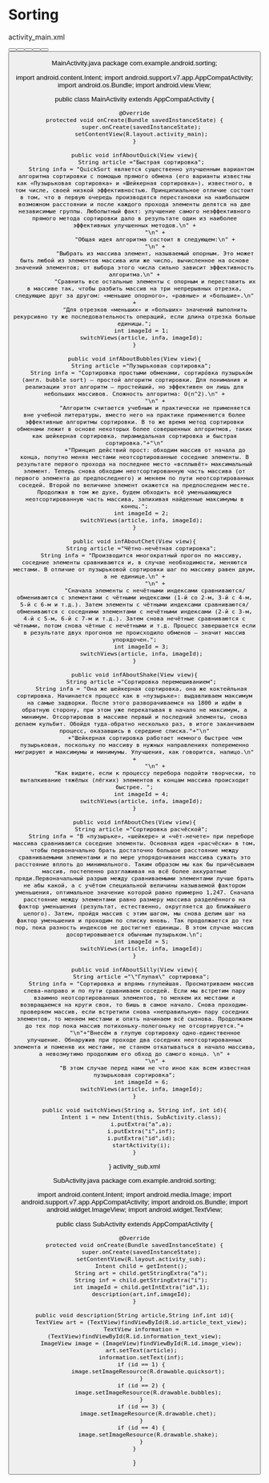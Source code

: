 # Sorting

activity_main.xml
<?xml version="1.0" encoding="utf-8"?>
<RelativeLayout xmlns:android="http://schemas.android.com/apk/res/android"
    xmlns:tools="http://schemas.android.com/tools"
    android:layout_width="match_parent"
    android:layout_height="match_parent"
    android:paddingBottom="@dimen/activity_vertical_margin"
    android:paddingLeft="@dimen/activity_horizontal_margin"
    android:paddingRight="@dimen/activity_horizontal_margin"
    android:paddingTop="@dimen/activity_vertical_margin"
    tools:context="com.example.pianist.finalproject.List"
    android:background="#0D47A1"
    android:orientation="vertical">
    <TextView
        android:id="@+id/header"
        android:layout_width="wrap_content"
        android:layout_height="wrap_content"
        android:text="Алгоритмы сортировки:"
        android:textAllCaps="true"
        android:fontFamily="sans-serif-regular"
        android:layout_margin="8dp"
        android:textSize="20sp"
        android:textColor="#fff"
        android:alpha="0.87"
        android:layout_centerHorizontal="true"/>
    <ScrollView
        android:layout_centerHorizontal="true"
        android:layout_width="match_parent"
        android:layout_height="wrap_content"
        android:layout_below="@id/header">
        <RelativeLayout
            android:layout_width="match_parent"
            android:layout_height="match_parent">
            <Button
                android:background="@drawable/button"
                android:id="@+id/quick"
                android:layout_width="280dp"
                android:layout_height="wrap_content"
                android:layout_margin="8dp"
                android:padding="20dp"
                android:alpha="0.8"
                android:shadowColor="#000"
                android:text='Быстрая сортировка'
                android:textStyle="bold"
                android:textColor="#E3F2FD"
                android:layout_centerHorizontal="true"
                android:onClick="infAboutQuick"/>
            <Button
                android:alpha="0.8"
                android:background="@drawable/button"
                android:id="@+id/bubbles"
                android:layout_width="280dp"
                android:layout_height="wrap_content"
                android:layout_margin="8dp"
                android:padding="20dp"
                android:text="Пузырьковая сортировка"
                android:textStyle="bold"
                android:textColor="#E3F2FD"
                android:layout_centerHorizontal="true"
                android:layout_below="@id/quick"
                android:onClick="infAboutBubbles"/>
            <Button
                android:alpha="0.8"
                android:background="@drawable/button"
                android:id="@+id/chet"
                android:layout_width="280dp"
                android:layout_height="wrap_content"
                android:layout_margin="8dp"
                android:padding="20dp"
                android:text="Чётно-нечётная сортировка"
                android:textStyle="bold"
                android:textColor="#E3F2FD"
                android:layout_centerHorizontal="true"
                android:layout_below="@id/bubbles"
                android:onClick="infAboutChet"/>
            <Button
                android:alpha="0.8"
                android:background="@drawable/button"
                android:id="@+id/shake"
                android:layout_width="280dp"
                android:layout_height="wrap_content"
                android:layout_margin="8dp"
                android:padding="20dp"
                android:text="сортировка перемешиванием"
                android:textStyle="bold"
                android:textColor="#E3F2FD"
                android:layout_centerHorizontal="true"
                android:layout_below="@id/chet"
                android:onClick="infAboutShake"/>
            <Button
                android:alpha="0.8"
                android:background="@drawable/button"
                android:id="@+id/ches"
                android:layout_width="280dp"
                android:layout_height="wrap_content"
                android:layout_margin="8dp"
                android:padding="20dp"
                android:text="Сортировка рассчёской"
                android:textStyle="bold"
                android:textColor="#E3F2FD"
                android:layout_centerHorizontal="true"
                android:layout_below="@id/shake"
                android:onClick="infAboutChes"/>
            <Button
                android:alpha="0.8"
                android:background="@drawable/button"
                android:id="@+id/silly"
                android:layout_width="280dp"
                android:layout_height="wrap_content"
                android:layout_margin="8dp"
                android:padding="20dp"
                android:text='"глупая" сортировка'
                android:textStyle="bold"
                android:textColor="#E3F2FD"
                android:layout_centerHorizontal="true"
                android:layout_below="@id/ches"
                android:onClick="infAboutSilly"/>
        </RelativeLayout>
    </ScrollView>
</RelativeLayout>

MainActivity.java
package com.example.android.sorting;

import android.content.Intent;
import android.support.v7.app.AppCompatActivity;
import android.os.Bundle;
import android.view.View;

public class MainActivity extends AppCompatActivity {

    @Override
    protected void onCreate(Bundle savedInstanceState) {
        super.onCreate(savedInstanceState);
        setContentView(R.layout.activity_main);
    }

    public void infAboutQuick(View view){
        String article ="Быстрая сортировка";
        String infa = "QuickSort является существенно улучшенным вариантом алгоритма сортировки с помощью прямого обмена (его варианты известны как «Пузырьковая сортировка» и «Шейкерная сортировка»), известного, в том числе, своей низкой эффективностью. Принципиальное отличие состоит в том, что в первую очередь производятся перестановки на наибольшем возможном расстоянии и после каждого прохода элементы делятся на две независимые группы. Любопытный факт: улучшение самого неэффективного прямого метода сортировки дало в результате один из наиболее эффективных улучшенных методов.\n" +
                "\n" +
                "Общая идея алгоритма состоит в следующем:\n" +
                "\n" +
                "Выбрать из массива элемент, называемый опорным. Это может быть любой из элементов массива или же число, вычисленное на основе значений элементов; от выбора этого числа сильно зависит эффективность алгоритма.\n" +
                "Сравнить все остальные элементы с опорным и переставить их в массиве так, чтобы разбить массив на три непрерывных отрезка, следующие друг за другом: «меньшие опорного», «равные» и «большие».\n" +
                "Для отрезков «меньших» и «больших» значений выполнить рекурсивно ту же последовательность операций, если длина отрезка больше единицы.";
        int imageId = 1;
        switchViews(article, infa, imageId);
    }

    public void infAboutBubbles(View view){
        String article ="Пузырьковая сортировка";
        String infa = "Сортировка простыми обменами, сортиро́вка пузырько́м (англ. bubble sort) — простой алгоритм сортировки. Для понимания и реализации этот алгоритм — простейший, но эффективен он лишь для небольших массивов. Сложность алгоритма: O(n^2).\n" +
                "\n" +
                "Алгоритм считается учебным и практически не применяется вне учебной литературы, вместо него на практике применяются более эффективные алгоритмы сортировки. В то же время метод сортировки обменами лежит в основе некоторых более совершенных алгоритмов, таких как шейкерная сортировка, пирамидальная сортировка и быстрая сортировка."+"\n"
                +"Принцип действий прост: обходим массив от начала до конца, попутно меняя местами неотсортированные соседние элементы. В результате первого прохода на последнее место «всплывёт» максимальный элемент. Теперь снова обходим неотсортированную часть массива (от первого элемента до предпоследнего) и меняем по пути неотсортированных соседей. Второй по величине элемент окажется на предпоследнем месте. Продолжая в том же духе, будем обходить всё уменьшающуюся неотсортированную часть массива, запихивая найденные максимумы в конец.";
        int imageId = 2;
        switchViews(article, infa, imageId);
    }

    public void infAboutChet(View view){
        String article ="Чётно-нечётная сортировка";
        String infa = "Производится многократный прогон по массиву, соседние элементы сравниваются и, в случае необходимости, меняются местами. В отличие от пузырьковой сортировки шаг по массиву равен двум, а не единице.\n" +
                "\n" +
                "Сначала элементы с нечётными индексами сравниваются/обмениваются с элементами с чётными индексами (1-й со 2-м, 3-й с 4-м, 5-й с 6-м и т.д.). Затем элементы с чётными индексами сравниваются/обмениваются с соседними элементами с нечётными индексами (2-й с 3-м, 4-й с 5-м, 6-й с 7-м и т.д.). Затем снова нечётные сравниваются с чётными, потом снова чётные с нечётными и т.д. Процесс завершается если в результате двух прогонов не происходило обменов — значит массив упорядочен.";
        int imageId = 3;
        switchViews(article, infa, imageId);
    }

    public void infAboutShake(View view){
        String article ="Сортировка перемешиванием";
        String infa = "Она же шейкерная сортировка, она же коктейльная сортировка. Начинается процесс как в «пузырьке»: выдавливаем максимум на самые задворки. После этого разворачиваемся на 1800 и идём в обратную сторону, при этом уже перекатывая в начало не максимум, а минимум. Отсортировав в массиве первый и последний элементы, снова делаем кульбит. Обойдя туда-обратно несколько раз, в итоге заканчиваем процесс, оказавшись в середине списка."+"\n"
                +"Шейкерная сортировка работает немного быстрее чем пузырьковая, поскольку по массиву в нужных направлениях попеременно мигрируют и максимумы и минимумы. Улучшения, как говорится, налицо.\n" +
                "\n" +
                "Как видите, если к процессу перебора подойти творчески, то выталкивание тяжёлых (лёгких) элементов к концам массива происходит быстрее. ";
        int imageId = 4;
        switchViews(article, infa, imageId);
    }

    public void infAboutChes(View view){
        String article ="Сортировка расчёской";
        String infa = "В «пузырьке», «шейкере» и «чёт-нечете» при переборе массива сравниваются соседние элементы. Основная идея «расчёски» в том, чтобы первоначально брать достаточно большое расстояние между сравниваемыми элементами и по мере упорядочивания массива сужать это расстояние вплоть до минимального. Таким образом мы как бы причёсываем массив, постепенно разглаживая на всё более аккуратные пряди.Первоначальный разрыв между сравниваемыми элементами лучше брать не абы какой, а с учётом специальной величины называемой фактором уменьшения, оптимальное значение которой равно примерно 1,247. Сначала расстояние между элементами равно размеру массива разделённого на фактор уменьшения (результат, естественно, округляется до ближайшего целого). Затем, пройдя массив с этим шагом, мы снова делим шаг на фактор уменьшения и проходим по списку вновь. Так продолжается до тех пор, пока разность индексов не достигнет единицы. В этом случае массив досортировывается обычным пузырьком.\n";
        int imageId = 5;
        switchViews(article, infa, imageId);
    }

    public void infAboutSilly(View view){
        String article ="\"Глупая\" сортировка";
        String infa = "Сортировка и впрямь глупейшая. Просматриваем массив слева-направо и по пути сравниваем соседей. Если мы встретим пару взаимно неотсортированных элементов, то меняем их местами и возвращаемся на круги своя, то бишь в самое начало. Снова проходим-проверяем массив, если встретили снова «неправильную» пару соседних элементов, то меняем местами и опять начинаем всё сызнова. Продолжаем до тех пор пока массив потихоньку-полегоньку не отсортируется."+
                "\n"+"Внесём в глупую сортировку одно-единственное улучшение. Обнаружив при проходе два соседних неотсортированных элемента и поменяв их местами, не станем откатываться в начало массива, а невозмутимо продолжим его обход до самого конца. \n" +
                "\n" +
                "В этом случае перед нами не что иное как всем известная пузырьковая сортировка";
        int imageId = 6;
        switchViews(article, infa, imageId);
    }

    public void switchViews(String a, String inf, int id){
        Intent i = new Intent(this, SubActivity.class);
        i.putExtra("a",a);
        i.putExtra("i",inf);
        i.putExtra("id",id);
        startActivity(i);
    }
}
activity_sub.xml
<?xml version="1.0" encoding="utf-8"?>
<RelativeLayout xmlns:android="http://schemas.android.com/apk/res/android"
    xmlns:tools="http://schemas.android.com/tools"
    android:layout_width="match_parent"
    android:layout_height="match_parent"
    android:orientation="vertical"
    android:paddingBottom="@dimen/activity_vertical_margin"
    android:paddingLeft="@dimen/activity_horizontal_margin"
    android:paddingRight="@dimen/activity_horizontal_margin"
    android:paddingTop="@dimen/activity_vertical_margin"
    tools:context="com.example.android.sorting.SubActivity"
    android:background="#0D47A1">
    <TextView
        android:id="@+id/article_text_view"
        android:layout_width="wrap_content"
        android:layout_height="wrap_content"
        android:layout_centerHorizontal="true"
        android:textColor="#FFF"
        android:textSize="22sp"
        android:text=""
        android:textStyle="italic"/>
    <ScrollView
        android:layout_width="match_parent"
        android:layout_height="match_parent"
        android:layout_below="@id/article_text_view">
        <RelativeLayout
            android:layout_width="match_parent"
            android:layout_height="match_parent">
            <TextView
                android:id="@+id/information_text_view"
                android:textColor="#E3E3E3"
                android:layout_width="wrap_content"
                android:layout_height="wrap_content"
                android:layout_centerHorizontal="true"
                android:layout_margin="8dp"
                android:paddingBottom="8dp"
                android:textSize="14sp"
                android:text="" />
            <ImageView
                android:layout_centerHorizontal="true"
                android:scaleType="centerInside"
                android:layout_below="@id/information_text_view"
                android:id="@+id/image_view"
                android:layout_width="400dp"
                android:layout_height="wrap_content"/>
        </RelativeLayout>
    </ScrollView>
</RelativeLayout>
SubActivity.java
package com.example.android.sorting;

import android.content.Intent;
import android.media.Image;
import android.support.v7.app.AppCompatActivity;
import android.os.Bundle;
import android.widget.ImageView;
import android.widget.TextView;

public class SubActivity extends AppCompatActivity {

    @Override
    protected void onCreate(Bundle savedInstanceState) {
        super.onCreate(savedInstanceState);
        setContentView(R.layout.activity_sub);
        Intent child = getIntent();
        String art = child.getStringExtra("a");
        String inf = child.getStringExtra("i");
        int imageId = child.getIntExtra("id",1);
        description(art,inf,imageId);
    }

    public void description(String article,String inf,int id){
        TextView art = (TextView)findViewById(R.id.article_text_view);
        TextView information = (TextView)findViewById(R.id.information_text_view);
        ImageView image = (ImageView)findViewById(R.id.image_view);
        art.setText(article);
        information.setText(inf);
        if (id == 1) {
            image.setImageResource(R.drawable.quicksort);
        }
        if (id == 2) {
            image.setImageResource(R.drawable.bubbles);
        }
        if (id == 3) {
            image.setImageResource(R.drawable.chet);
        }
        if (id == 4) {
            image.setImageResource(R.drawable.shake);
        }
    }
}

